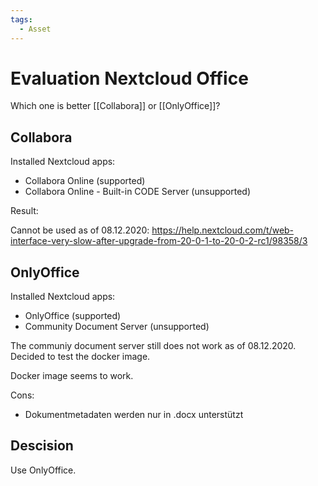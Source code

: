 ```yaml
---
tags:
  - Asset
---
```


# Evaluation Nextcloud Office

Which one is better [[Collabora]] or [[OnlyOffice]]?

## Collabora

Installed Nextcloud apps:

- Collabora Online (supported)
- Collabora Online - Built-in CODE Server (unsupported)

Result:

Cannot be used as of 08.12.2020: <https://help.nextcloud.com/t/web-interface-very-slow-after-upgrade-from-20-0-1-to-20-0-2-rc1/98358/3>

## OnlyOffice

Installed Nextcloud apps:

- OnlyOffice (supported)
- Community Document Server (unsupported)

The communiy document server still does not work as of 08.12.2020. Decided to test the docker image.

Docker image seems to work.

Cons:

- Dokumentmetadaten werden nur in .docx unterstützt

## Descision

Use OnlyOffice.
